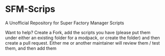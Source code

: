 # SFM-Scrips
A Unofficial Repository for Super Factory Manager Scripts

Want to help? Create a Fork, add the scripts you have (please put them under either an existing folder for a modpack, or create the folder) and then create a pull request.
Either me or another maintainer will review them / test them, and then add them
